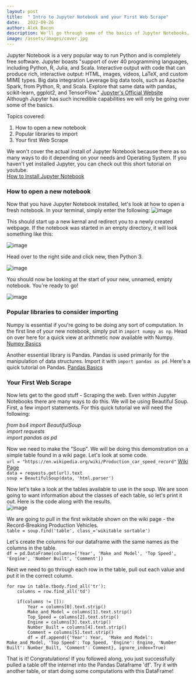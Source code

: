 ```yaml
---
layout: post
title:  " Intro to Jupyter Notebook and your First Web Scrape"
date:   2022-09-26
author: Alek Bacon
description: We'll go through some of the basics of Jupyter Notebooks, then immediately put it to work by scraping the web using Beautiful Soup.
image: /assets/images/cover.jpg
---
```

Jupyter Notebook is a very popular way to run Python and is completely free software. Jupyter boasts "support of over 40 programming languages, including Python, R, Julia, and Scala. Interactive output with code that can produce rich, interactive output: HTML, images, videos, LaTeX, and custom MIME types. Big data integration
Leverage big data tools, such as Apache Spark, from Python, R, and Scala. Explore that same data with pandas, scikit-learn, ggplot2, and TensorFlow." [Jupyter's Official Website](https://jupyter.org/)<br>
Although Jupyter has such incredible capabilities we will only be going over some of the basics.

Topics covered:
1. How to open a new notebook
2. Popular libraries to import
3. Your first Web Scrape

We won't cover the actual install of Jupyter Notebook because there as so many ways to do it depending on your needs and Operating System. If you haven't yet installed Jupyter, you can check out this short tutorial on youtube. <br> [How to Install Jupyter Notebook](https://www.youtube.com/watch?v=AuTkAWEa06E)

### How to open a new notebook
Now that you have Jupyter Notebook installed, let's look at how to open a fresh notebook. In your terminal, simply enter the following:
![image](https://user-images.githubusercontent.com/112503027/192652540-739861b2-1375-4dd1-9795-383f33cc45ab.png) <br>

This should start up a new kernal and redirect you to a newly created webpage. If the notebook was started in an empty directory, it will look something like this:

![image](https://user-images.githubusercontent.com/112503027/192652955-937824aa-6206-4dad-b6b4-9ff1bee5b99d.png) <br>


Head over to the right side and click new, then Python 3. <br>

![image](https://user-images.githubusercontent.com/112503027/192653502-045e1827-46d2-450b-a8ed-f7d196fd8429.png)

You should now be looking at the start of your new, unnamed, empty notebook. You're ready to go! <br>

![image](https://user-images.githubusercontent.com/112503027/192653717-64503a26-e8ff-484b-8c46-fe2e25f070c3.png)



### Popular libraries to consider importing
Numpy is essential if you're going to be doing any sort of computation. In the first line of your new notebook, simply put in `import numpy as np`. Head on over here for a quick view at arithmetic now available with Numpy. [Numpy Basics](https://www.datacamp.com/cheat-sheet/numpy-cheat-sheet-data-analysis-in-python?irclickid=yZGxP3VnvxyIR2TRSmUZGX%3A7UkDTvjQN2VKzTM0&irgwc=1&utm_medium=affiliate&utm_source=impact&utm_campaign=000000_1-2003851_2-mix_3-all_4-na_5-na_6-na_7-mp_8-affl-ip_9-na_10-bau_11-Bing%20Rebates%20by%20Microsoft&utm_content=BANNER) <br>

Another essential library is Pandas. Pandas is used primarily for the manipulation of data structures. Import it with `import pandas as pd`. Here's a quick tutorial on Pandas. [Pandas Basics](https://www.datacamp.com/cheat-sheet/numpy-cheat-sheet-data-analysis-in-python?irclickid=yZGxP3VnvxyIR2TRSmUZGX%3A7UkDTvjQN2VKzTM0&irgwc=1&utm_medium=affiliate&utm_source=impact&utm_campaign=000000_1-2003851_2-mix_3-all_4-na_5-na_6-na_7-mp_8-affl-ip_9-na_10-bau_11-Bing%20Rebates%20by%20Microsoft&utm_content=BANNER) <br>

### Your First Web Scrape
Now lets get to the good stuff - Scraping the web. Even within Jupyter Notebooks there are many ways to do this. We will be using Beautiful Soup. 
First, a few import statements. For this quick tutorial we will need the following: <br>

*from bs4 import BeautifulSoup* <br>
*import requests* <br>
*import pandas as pd* <br>

Now we need to make the "Soup". We will be doing this demonstration on a simple table found in a wiki page. Let's look at some code. <br>
`url = "https://en.wikipedia.org/wiki/Production_car_speed_record"` 
[Wiki Page](https://en.wikipedia.org/wiki/Production_car_speed_record) <br>
`data = requests.get(url).text` <br>
`soup = BeautifulSoup(data, 'html.parser')` <br>

Now let's take a look at the tables available to use in the soup. We are soon going to want information about the classes of each table, so let's print it out. Here is the code along with the results. <br>
![image](https://user-images.githubusercontent.com/112503027/192661181-69931d8f-41c2-4017-8db0-7bc914fbeb67.png) <br>

We are going to pull in the first wikitable shown on the wiki page - the Record-Breaking Production Vehicles. <br>
`table = soup.find('table', class_='wikitable sortable')` <br>

Let's create the columns for our dataframe with the same names as the columns in the table. <br>
`df = pd.DataFrame(columns=['Year', 'Make and Model', 'Top Speed', 'Engine', 'Number Built', 'Comment'])` <br>

Next we need to go through each row in the table, pull out each value and put it in the correct column. <br>

    for row in table.tbody.find_all('tr'):
        columns = row.find_all('td')
    
        if(columns != []):
            Year = columns[0].text.strip()
            Make_and_Model = columns[1].text.strip()
            Top_Speed = columns[2].text.strip()
            Engine = columns[3].text.strip()
            Number_Built = columns[4].text.strip()
            Comment = columns[5].text.strip()
            df = df.append({'Year': Year,  'Make and Model': Make_and_Model, 'Top Speed': Top_Speed, 'Engine': Engine, 'Number Built': Number_Built, 'Comment': Comment}, ignore_index=True)

That is it! Congratulations! If you followed along, you just successfully pulled a table off the internet into the Pandas Dataframe 'df'. Try it with another table, or start doing some computations with this DataFrame!
            
